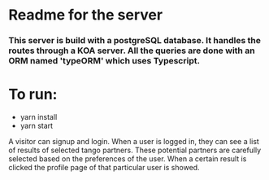 # Readme for the server

### This server is build with a postgreSQL database. It handles the routes through a KOA server. All the queries are done with an ORM named 'typeORM' which uses Typescript.

# To run:

- yarn install
- yarn start

A visitor can signup and login. When a user is logged in, they can see a list of results of selected tango partners. These potential partners are carefully selected based on the preferences of the user. When a certain result is clicked the profile page of that particular user is showed.
 
